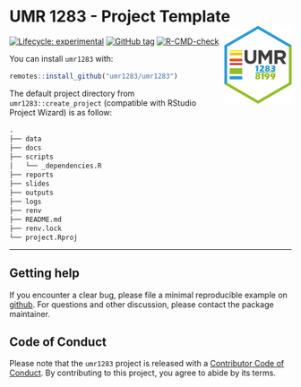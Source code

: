 
<!-- README.md is generated from README.Rmd. Please edit that file -->

# UMR 1283 - Project Template <a href='https://umr1283.github.io/umr1283'><img src='man/figures/logo.png' align="right" height="139" /></a>

<!-- badges: start -->

[![Lifecycle:
experimental](https://img.shields.io/badge/lifecycle-experimental-orange.svg)](https://www.tidyverse.org/lifecycle/#experimental)
[![GitHub
tag](https://img.shields.io/github/tag/umr1283/umr1283.svg?label=latest%20tag&include_prereleases)](https://github.com/umr1283/umr1283)
[![R-CMD-check](https://github.com/umr1283/umr1283/actions/workflows/check-pak.yaml/badge.svg)](https://github.com/umr1283/umr1283/actions/workflows/check-pak.yaml)
<!-- badges: end -->

You can install `umr1283` with:

``` r
remotes::install_github("umr1283/umr1283")
```

The default project directory from `umr1283::create_project` (compatible
with RStudio Project Wizard) is as follow:

    .
    ├── data
    ├── docs
    ├── scripts
    │   └── _dependencies.R
    ├── reports
    ├── slides
    ├── outputs
    ├── logs
    ├── renv
    ├── README.md
    ├── renv.lock
    └── project.Rproj

------------------------------------------------------------------------

## Getting help

If you encounter a clear bug, please file a minimal reproducible example
on [github](https://github.com/umr1283/umr1283/issues). For questions
and other discussion, please contact the package maintainer.

## Code of Conduct

Please note that the `umr1283` project is released with a [Contributor
Code of
Conduct](https://contributor-covenant.org/version/2/0/CODE_OF_CONDUCT.html).
By contributing to this project, you agree to abide by its terms.
